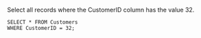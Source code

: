 Select all records where the CustomerID column has the value 32.

    SELECT * FROM Customers
    WHERE CustomerID = 32;
